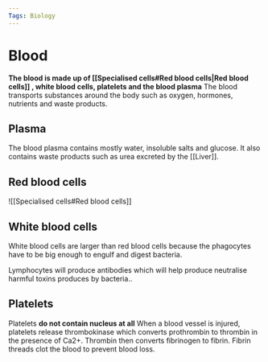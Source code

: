 ```yaml
---
Tags: Biology
---
```


# Blood
**The blood is made up of [[Specialised cells#Red blood cells|Red blood cells]] , white blood cells, platelets and the blood plasma**
 The blood transports substances around the body such as oxygen, hormones, nutrients and waste products.

## Plasma
The blood plasma contains mostly water, insoluble salts and glucose. It also contains waste products such as urea excreted by the [[Liver]].


## Red blood cells
![[Specialised cells#Red blood cells]]
## White blood cells
White blood cells are larger than red blood cells because the phagocytes have to be big enough to engulf and digest bacteria. 

Lymphocytes will produce antibodies which will help produce neutralise harmful toxins produces by bacteria..

## Platelets
Platelets **do not contain nucleus at all**
When a blood vessel is injured, platelets release thrombokinase which converts prothrombin to thrombin in the presence of Ca2+. Thrombin then converts fibrinogen to fibrin. Fibrin threads clot the blood to prevent blood loss.